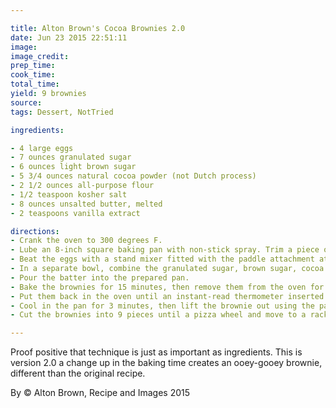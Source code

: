 ```yaml
---

title: Alton Brown's Cocoa Brownies 2.0
date: Jun 23 2015 22:51:11
image:
image_credit:
prep_time:
cook_time:
total_time:
yield: 9 brownies
source:
tags: Dessert, NotTried

ingredients:

- 4 large eggs
- 7 ounces granulated sugar
- 6 ounces light brown sugar
- 5 3/4 ounces natural cocoa powder (not Dutch process)
- 2 1/2 ounces all-purpose flour
- 1/2 teaspoon kosher salt
- 8 ounces unsalted butter, melted
- 2 teaspoons vanilla extract

directions:
- Crank the oven to 300 degrees F.
- Lube an 8-inch square baking pan with non-stick spray. Trim a piece of parchment paper so that it fits just inside the baking dish with overhang on two sides and place it inside the pan.
- Beat the eggs with a stand mixer fitted with the paddle attachment at medium speed until fluffy and light yellow, 2 to 3 minutes.
- In a separate bowl, combine the granulated sugar, brown sugar, cocoa powder, flour and salt. Drop the mixer speed to low and slowly introduce the sugar mixture. Follow with the butter and vanilla. Continue mixing until you've got a nice, smooth goo.
- Pour the batter into the prepared pan.
- Bake the brownies for 15 minutes, then remove them from the oven for 15 minutes.
- Put them back in the oven until an instant-read thermometer inserted into the middle of the brownie, reads 195 degrees F (about 30 minutes).
- Cool in the pan for 3 minutes, then lift the brownie out using the parchment paper as a sling.
- Cut the brownies into 9 pieces until a pizza wheel and move to a rack to cool completely.

---
```

Proof positive that technique is just as important as ingredients. This is version 2.0 a change up in the baking time creates an ooey-gooey brownie, different than the original recipe.

By © Alton Brown, Recipe and Images 2015
